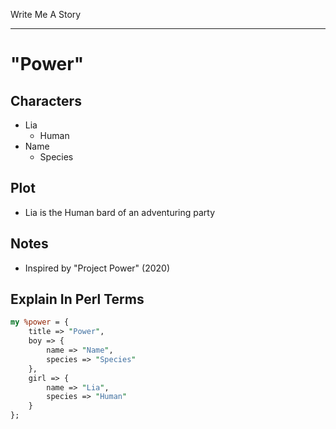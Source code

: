 Write Me A Story
****************

"Power"
=======

Characters
----------
- Lia
	- Human
- Name
	- Species

Plot
----
- Lia is the Human bard of an adventuring party

Notes
-----
- Inspired by "Project Power" (2020)

Explain In Perl Terms
---------------------
<!--Because I find Perl hashes the most readable at a glance-->
```pl
my %power = {
	title => "Power",
	boy => {
		name => "Name",
		species => "Species"
	},
	girl => {
		name => "Lia",
		species => "Human"
	}
};
```